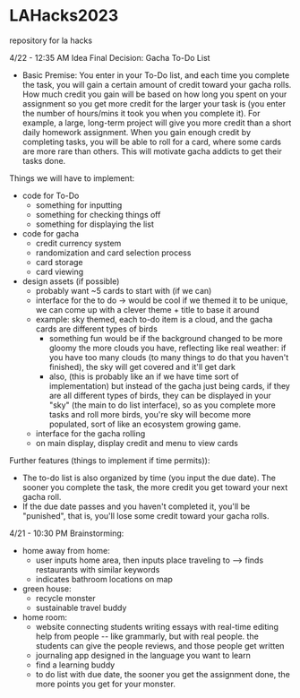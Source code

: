 # LAHacks2023
repository for la hacks


4/22 - 12:35 AM
Idea Final Decision: Gacha To-Do List 
- Basic Premise: You enter in your To-Do list, and each time you complete the task, you will gain a certain amount of credit toward your gacha rolls. How much credit you gain will be based on how long you spent on your assignment so you get more credit for the larger your task is (you enter the number of hours/mins it took you when you complete it). For example, a large, long-term project will give you more credit than a short daily homework assignment. When you gain enough credit by completing tasks, you will be able to roll for a card, where some cards are more rare than others. This will motivate gacha addicts to get their tasks done.

Things we will have to implement:
- code for To-Do
  - something for inputting 
  - something for checking things off
  - something for displaying the list
- code for gacha
  - credit currency system
  - randomization and card selection process
  - card storage
  - card viewing
- design assets (if possible)
  - probably want ~5 cards to start with (if we can)
  - interface for the to do -> would be cool if we themed it to be unique, we can come up with a clever theme + title to base it around
  - example: sky themed, each to-do item is a cloud, and the gacha cards are different types of birds
      - something fun would be if the background changed to be more gloomy the more clouds you have, reflecting like real weather: if you have too many clouds (to many things to do that you haven't finished), the sky will get covered and it'll get dark
      - also, (this is probably like an if we have time sort of implementation) but instead of the gacha just being cards, if they are all different types of birds, they can be displayed in your "sky" (the main to do list interface), so as you complete more tasks and roll more birds, you're sky will become more populated, sort of like an ecosystem growing game.
  - interface for the gacha rolling 
  - on main display, display credit and menu to view cards

Further features (things to implement if time permits)):
- The to-do list is also organized by time (you input the due date). The sooner you complete the task, the more credit you get toward your next gacha roll.
- If the due date passes and you haven't completed it, you'll be "punished", that is, you'll lose some credit toward your gacha rolls.

4/21 - 10:30 PM
Brainstorming:
- home away from home:
    - user inputs home area, then inputs place traveling to --> finds restaurants with similar keywords
    - indicates bathroom locations on map
 - green house:
    - recycle monster
    - sustainable travel buddy 
 - home room:
    - website connecting students writing essays with real-time editing help from people -- like grammarly, but with real people. the students can give the people
    reviews, and those people get written
    - journaling app designed in the language you want to learn
    - find a learning buddy
    - to do list with due date, the sooner you get the assignment done, the more points you get for your monster.
